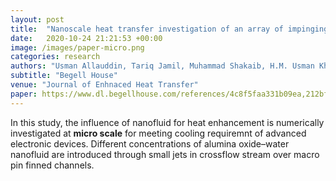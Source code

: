 ```yaml
---
layout: post
title:  "Nanoscale heat transfer investigation of an array of impinging jet systems with different working fluids under crossflow with and without pin fins"
date:   2020-10-24 21:21:53 +00:00
image: /images/paper-micro.png
categories: research
authors: "Usman Allauddin, Tariq Jamil, Muhammad Shakaib, H.M. Usman Khan, <strong>Rafay Mohiuddin</strong> ,M. Saad Saeed, Haseeb Ahsan & Naseem Uddin"
subtitle: "Begell House"
venue: "Journal of Enhnaced Heat Transfer"
paper: https://www.dl.begellhouse.com/references/4c8f5faa331b09ea,212bf76947bffc03,5aa059fb1b898ef8.html
---
```


In this study, the influence of nanofluid for heat enhancement is numerically investigated at **micro scale** for meeting cooling requiremnt of advanced electronic devices. Different concentrations of alumina oxide–water nanofluid are introduced through small jets in crossflow stream over macro pin finned channels.